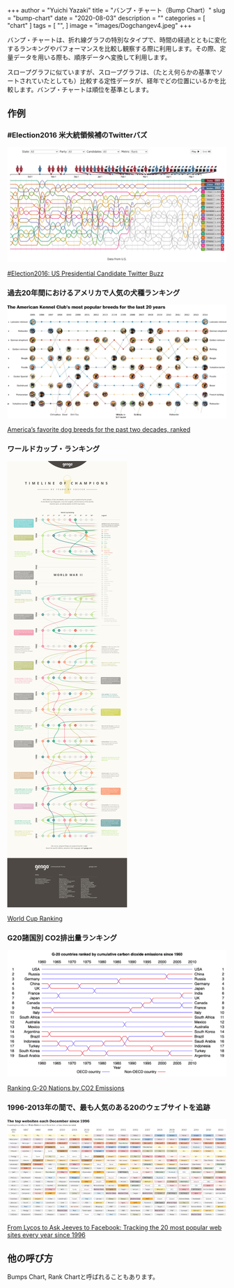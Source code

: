 +++
author = "Yuichi Yazaki"
title = "バンプ・チャート（Bump Chart）"
slug = "bump-chart"
date = "2020-08-03"
description = ""
categories = [
    "chart"
]
tags = [
    "",
]
image = "images/Dogchangev4.jpeg"
+++

バンプ・チャートは、折れ線グラフの特別なタイプで、時間の経過とともに変化するランキングやパフォーマンスを比較し観察する際に利用します。その際、定量データを用いる際も、順序データへ変換して利用します。

<!--more-->

スロープグラフに似ていますが、スロープグラフは、（たとえ何らかの基準でソートされていたとしても）比較する定性データが、経年でどの位置にいるかを比較します。バンプ・チャートは順位を基準とします。

## 作例

### #Election2016 米大統領候補のTwitterバズ

![](images/Election2016.png)

[#Election2016: US Presidential Candidate Twitter Buzz](https://interactive.twitter.com/candidateRace16/)

### 過去20年間におけるアメリカで人気の犬種ランキング

![](images/Dogchangev4.jpeg)

[America’s favorite dog breeds for the past two decades, ranked](https://www.washingtonpost.com/news/wonk/wp/2015/02/27/americas-favorite-dog-breeds-for-the-past-two-decades-ranked/?arc404=true)

### ワールドカップ・ランキング

![](images/wc_infographic_final_cs_EN_MAX1-1-scaled.jpg)

[World Cup Ranking](https://gengo.com/world-cup/)

### G20諸国別 CO2排出量ランキング

![](images/G-20-countries-ranked.png)

[Ranking G-20 Nations by CO2 Emissions](https://datatodisplay.com/examples/co2/)

### 1996-2013年の間で、最も人気のある20のウェブサイトを追跡

![](images/image-1.jpg)

[From Lycos to Ask Jeeves to Facebook: Tracking the 20 most popular web sites every year since 1996](https://www.washingtonpost.com/news/the-intersect/wp/2014/12/15/from-lycos-to-ask-jeeves-to-facebook-tracking-the-20-most-popular-web-sites-every-year-since-1996/)

## 他の呼び方

Bumps Chart, Rank Chartと呼ばれることもあります。

